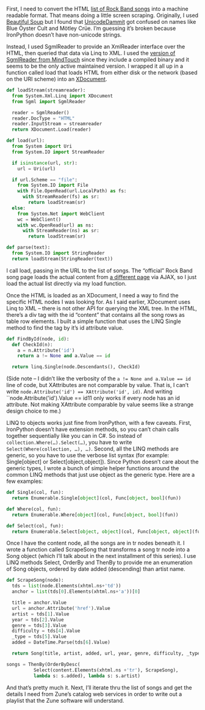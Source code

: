 First, I need to convert the HTML [list of Rock Band
songs](http://www.rockband.com/music/songs) into a machine readable
format. That means doing a little screen scraping. Originally, I used
[Beautiful Soup](http://www.crummy.com/software/BeautifulSoup/) but I
found that
[UnicodeDammit](http://www.crummy.com/software/BeautifulSoup/documentation.html#Beautiful%20Soup%20Gives%20You%20Unicode,%20Dammit)
got confused on names like Blue Öyster Cult and Mötley Crüe. I’m
guessing it’s broken because IronPython doesn’t have non-unicode
strings.

Instead, I used SgmlReader to provide an XmlReader interface over the
HTML, then queried that data via Linq to XML. I used the [version of
SgmlReader from
MindTouch](http://wiki.developer.mindtouch.com/Community/SgmlReader)
since they include a compiled binary and it seems to be the only active
maintained version. I wrapped it all up in a function called load that
loads HTML from either disk or the network (based on the URI scheme)
into an
[XDocument](http://msdn.microsoft.com/en-us/library/system.xml.linq.xdocument.aspx).

``` python
def loadStream(streamreader):
  from System.Xml.Linq import XDocument
  from Sgml import SgmlReader

  reader = SgmlReader()
  reader.DocType = "HTML"
  reader.InputStream = streamreader
  return XDocument.Load(reader)

def load(url):
  from System import Uri
  from System.IO import StreamReader

  if isinstance(url, str):
    url = Uri(url)

  if url.Scheme == "file":
    from System.IO import File
    with File.OpenRead(url.LocalPath) as fs:
      with StreamReader(fs) as sr:
        return loadStream(sr)
  else:
    from System.Net import WebClient
    wc = WebClient()
    with wc.OpenRead(url) as ns:
      with StreamReader(ns) as sr:
        return loadStream(sr)

def parse(text):
  from System.IO import StringReader
  return loadStream(StringReader(text))
```

I call load, passing in the URL to the list of songs. The “official”
Rock Band song page loads the actual content from [a different
page](http://www.rockband.com/music/getSearchResultsTable_Ajax?sort_on=songs.NAME&sort_order=asc)
via AJAX, so I just load the actual list directly via my load function.

Once the HTML is loaded as an XDocument, I need a way to find the
specific HTML nodes I was looking for. As I said earlier, XDocument uses
Linq to XML – there is not other API for querying the XML tree. In the
HTML, there’s a div tag with the id “content” that contains all the song
rows as table row elements. I built a simple function that uses the LINQ
Single method to find the tag by it’s id attribute value.

``` python
def FindById(node, id):
  def CheckId(n):
    a = n.Attribute('id')
    return a != None and a.Value == id

  return linq.Single(node.Descendants(), CheckId)
```

(Side note – I didn’t like the verbosity of the ``a != None and a.Value == id`` 
line of code, but XAttributes are not comparable by value. That is, I can’t write
``node.Attribute('id') == XAttribute('id', id)``. And writing
``node.Attribute('id').Value == id11 only works if every node has an id
attribute. Not making XAttribute comparable by value seems like a
strange design choice to me.)

LINQ to objects works just fine from IronPython, with a few caveats.
First, IronPython doesn’t have extension methods, so you can’t chain
calls together sequentially like you can in C\#. So instead of
``collection.Where(…).Select(…)``, you have to write
``Select(Where(collection, …), …)``. Second, all the LINQ methods are
generic, so you have to use the verbose list syntax (for example:
Single[object] or Select[object,object]). Since Python doesn’t care
about the generic types, I wrote a bunch of simple helper functions
around the common LINQ methods that just use object as the generic type.
Here are a few examples:

``` python
def Single(col, fun):
  return Enumerable.Single[object](col, Func[object, bool](fun))

def Where(col, fun):
  return Enumerable.Where[object](col, Func[object, bool](fun))

def Select(col, fun):
  return Enumerable.Select[object, object](col, Func[object, object](fun))
```

Once I have the content node, all the songs are in tr nodes beneath it.
I wrote a function called ScrapeSong that transforms a song tr node into
a Song object (which I’ll talk about in the next installment of this
series). I use LINQ methods Select, OrderBy and ThenBy to provide me an
enumeration of Song objects, ordered by date added (descending) than
artist name.

``` python
def ScrapeSong(node):
  tds = list(node.Elements(xhtml.ns+'td'))
  anchor = list(tds[0].Elements(xhtml.ns+'a'))[0]

  title = anchor.Value
  url = anchor.Attribute('href').Value
  artist = tds[1].Value
  year = tds[2].Value
  genre = tds[3].Value
  difficulty = tds[4].Value
  _type = tds[5].Value
  added = DateTime.Parse(tds[6].Value)

  return Song(title, artist, added, url, year, genre, difficulty, _type)

songs = ThenBy(OrderByDesc(
          Select(content.Elements(xhtml.ns +'tr'), ScrapeSong),
          lambda s: s.added), lambda s: s.artist)
```

And that’s pretty much it. Next, I’ll iterate thru the list of songs and
get the details I need from Zune’s catalog web services in order to
write out a playlist that the Zune software will understand.
